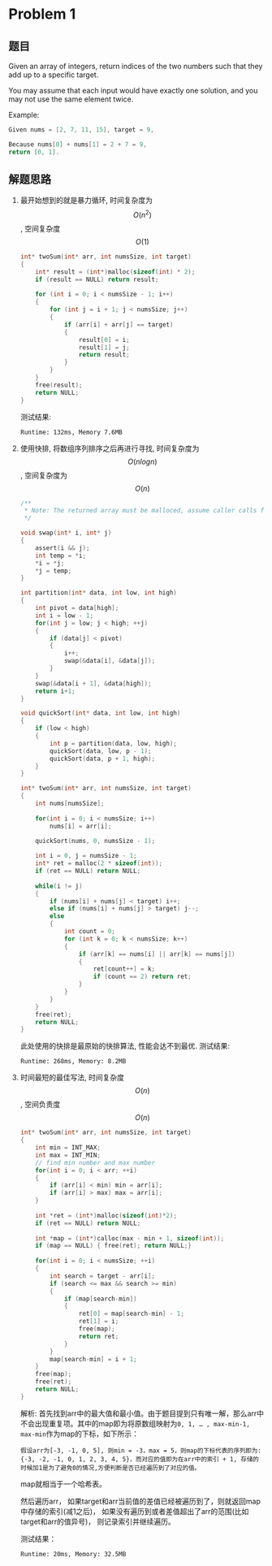 # Problem 1
## 题目
Given an array of integers, return indices of the two numbers such that they add up to a specific target.

You may assume that each input would have exactly one solution, and you may not use the same element twice.

Example:

```c
Given nums = [2, 7, 11, 15], target = 9,

Because nums[0] + nums[1] = 2 + 7 = 9,
return [0, 1].
```

## 解题思路

1. 最开始想到的就是暴力循环, 时间复杂度为$$O(n^2)$$, 空间复杂度$$O(1)$$

   ```c
   int* twoSum(int* arr, int numsSize, int target) 
   {
       int* result = (int*)malloc(sizeof(int) * 2);
       if (result == NULL) return result;
       
       for (int i = 0; i < numsSize - 1; i++)
       {
           for (int j = i + 1; j < numsSize; j++)
           {
               if (arr[i] + arr[j] == target)
               {
                   result[0] = i;
                   result[1] = j;
                   return result;
               }
           }
       }
       free(result);
       return NULL;
   }
   ```

   测试结果:

   `Runtime: 132ms, Memory 7.6MB`

2. 使用快排, 将数组序列排序之后再进行寻找, 时间复杂度为$$O(nlogn)$$, 空间复杂度为$$O(n)$$

   ```c
   /**
    * Note: The returned array must be malloced, assume caller calls free().
    */
   
   void swap(int* i, int* j)
   {
       assert(i && j);
       int temp = *i;
       *i = *j;
       *j = temp;
   }
   
   int partition(int* data, int low, int high)
   {
       int pivot = data[high];
       int i = low - 1;
       for(int j = low; j < high; ++j)
       {
           if (data[j] < pivot)
           {
               i++;
               swap(&data[i], &data[j]);
           }
       }
       swap(&data[i + 1], &data[high]);
       return i+1;
   }
   
   void quickSort(int* data, int low, int high)
   {
       if (low < high)
       {
           int p = partition(data, low, high);
           quickSort(data, low, p - 1);
           quickSort(data, p + 1, high);
       }
   }
   
   int* twoSum(int* arr, int numsSize, int target) 
   {
       int nums[numsSize];
       
       for(int i = 0; i < numsSize; i++)
           nums[i] = arr[i];
   
       quickSort(nums, 0, numsSize - 1);
       
       int i = 0, j = numsSize - 1;
       int* ret = malloc(2 * sizeof(int));
       if (ret == NULL) return NULL;
       
       while(i != j)
       {
           if (nums[i] + nums[j] < target) i++;
           else if (nums[i] + nums[j] > target) j--;
           else 
           {
               int count = 0;
               for (int k = 0; k < numsSize; k++)
               {
                   if (arr[k] == nums[i] || arr[k] == nums[j])
                   {
                       ret[count++] = k;
                       if (count == 2) return ret;
                   }
               }
           }
       }
       free(ret);
       return NULL;
   }
   ```

   此处使用的快排是最原始的快排算法, 性能会达不到最优. 测试结果:

   `Runtime: 268ms, Memory: 8.2MB`

3. 时间最短的最佳写法, 时间复杂度$$O(n)$$, 空间负责度$$O(n)$$

   ```c
   int* twoSum(int* arr, int numsSize, int target) 
   {
       int min = INT_MAX;
       int max = INT_MIN;
       // find min number and max number
       for(int i = 0; i < arr; ++i)
       {
           if (arr[i] < min) min = arr[i];
           if (arr[i] > max) max = arr[i];
       }
       
       int *ret = (int*)malloc(sizeof(int)*2);
       if (ret == NULL) return NULL;
       
       int *map = (int*)calloc(max - min + 1, sizeof(int));
       if (map == NULL) { free(ret); return NULL;}
       
       for(int i = 0; i < numsSize; ++i)
       {
           int search = target - arr[i];
           if (search <= max && search >= min)
           {
               if (map[search-min])
               {
                   ret[0] = map[search-min] - 1;
                   ret[1] = i;
                   free(map);
                   return ret;
               }
           }
           map[search-min] = i + 1;
       }
       free(map);
       free(ret);
       return NULL;
   }
   
   ```

   解析: 首先找到arr中的最大值和最小值。由于题目提到只有唯一解，那么arr中不会出现重复项。其中的map即为将原数组映射为`0, 1, … , max-min-1, max-min`作为map的下标，如下所示：

   `假设arr为[-3, -1, 0, 5], 则min = -3，max = 5，则map的下标代表的序列即为:{-3, -2, -1, 0, 1, 2, 3, 4, 5}，而对应的值即为在arr中的索引 + 1, 存储的时候加1是为了避免0的情况,方便判断是否已经遍历到了对应的值。`

   map就相当于一个哈希表。

    然后遍历arr， 如果target和arr当前值的差值已经被遍历到了，则就返回map中存储的索引(减1之后)， 如果没有遍历到或者差值超出了arr的范围(比如target和arr的值异号)， 则记录索引并继续遍历。

   测试结果：

   `Runtime: 20ms, Memory: 32.5MB`